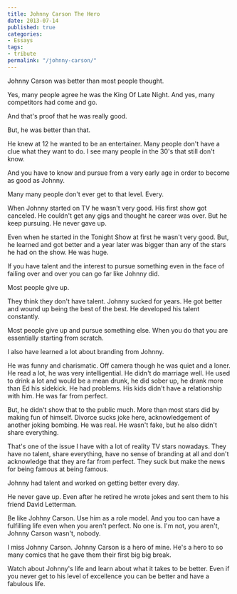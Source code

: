 ```yaml
---
title: Johnny Carson The Hero
date: 2013-07-14
published: true
categories:
- Essays
tags:
- tribute
permalink: "/johnny-carson/"
---
```

Johnny Carson was better than most people thought.

Yes, many people agree he was the King Of Late Night. And yes, many competitors had come and go.

And that's proof that he was really good.

But, he was better than that.

He knew at 12 he wanted to be an entertainer. Many people don't have a clue what they want to do. I see many people in the 30's that still don't know.

And you have to know and pursue from a very early age in order to become as good as Johnny.

Many many people don't ever get to that level. Every.

When Johnny started on TV he wasn't very good. His first show got canceled. He couldn't get any gigs and thought he career was over. But he keep pursuing. He never gave up.

Even when he started in the Tonight Show at first he wasn't very good. But, he learned and got better and a year later was bigger than any of the stars he had on the show. He was huge.

If you have talent and the interest to pursue something even in the face of failing over and over you can go far like Johnny did.

Most people give up.

They think they don't have talent. Johnny sucked for years. He got better and wound up being the best of the best. He developed his talent constantly.

Most people give up and pursue something else. When you do that you are essentially starting from scratch.

I also have learned a lot about branding from Johnny.

He was funny and charismatic. Off camera though he was quiet and a loner. He read a lot, he was very intelligential. He didn't do marriage well. He used to drink a lot and would be a mean drunk, he did sober up, he drank more than Ed his sidekick. He had problems. His kids didn't have a relationship with him. He was far from perfect.

But, he didn't show that to the public much. More than most stars did by making fun of himself. Divorce sucks joke here, acknowledgement of another joking bombing. He was real. He wasn't fake, but he also didn't share everything.

That's one of the issue I have with a lot of reality TV stars nowadays. They have no talent, share everything, have no sense of branding at all and don't acknowledge that they are far from perfect. They suck but make the news for being famous at being famous.

Johnny had talent and worked on getting better every day.

He never gave up. Even after he retired he wrote jokes and sent them to his friend David Letterman.

Be like Johhny Carson. Use him as a role model. And you too can have a fulfilling life even when you aren't perfect. No one is. I'm not, you aren't, Johnny Carson wasn't, nobody.

I miss Johnny Carson. Johnny Carson is a hero of mine. He's a hero to so many comics that he gave them their first big big break.

Watch about Johnny's life and learn about what it takes to be better. Even if you never get to his level of excellence you can be better and have a fabulous life.